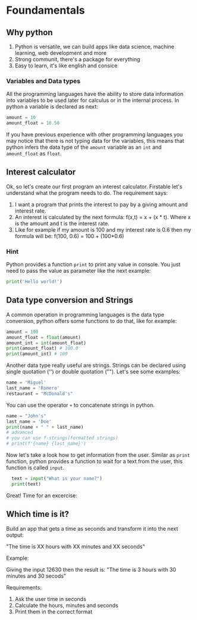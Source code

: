# Foundamentals 

## Why python

1. Python is versatile, we can build apps like data science, machine learning, web development and more
2. Strong communit, there's a package for everything
3. Easy to learn, it's like english and consice

### Variables and Data types

All the programming languages have the ability to store data information into variables to be used later for calculus or in the internal process. In python a variable is declared as next:

```python
amount = 10
amount_float = 10.50
```

If you have previous experience with other programming languages you may notice that there is not typing data for the variables, this means that python infers the data type of the `amount` variable as an `int` and `amount_float` as `float`.

## Interest calculator

Ok, so let's create our first program an interest calculator. Firstable let's understand what the program needs to do. The requirement says:
1. I want a program that prints the interest to pay by a giving amount and interest rate.
2. An interest is calculated by the next formula: f(x,t) = x + (x * t). Where x is the amount and t is the interest rate.
3. Like for example if my amount is 100 and my interest rate is 0.6 then my formula will be: f(100, 0.6) = 100 + (100*0.6)

### Hint

Python provides a function `print` to print any value in console. You just need to pass the value as parameter like the next example:
```python
print('Hello world!')
```

## Data type conversion and Strings

A common operation in programming languages is the data type conversion, python offers some functions to do that, like for example:

```python
amount = 100
amount_float = float(amount)
amount_int = int(amount_float)
print(amount_float) # 100.0
print(amount_int) # 100
```

Another data type really useful are strings. Strings can be declared using single quotation ('') or double quotation (""). Let's see some examples:

```python
name = 'Miguel'
last_name = 'Romero'
restaurant = "McDonald's"
```

You can use the operator `+` to concatenate strings in python.

```python
name = "John's"
last_name = 'Doe'
print(name + " " + last_name)
# advanced
# you can use f-strings(formatted strings)
# print(f'{name} {last_name}') 
```

Now let's take a look how to get information from the user. Similar as `print` function, python provides a function to wait for a text from the user, this function is called `input`.

```python
  text = input("What is your name?")
  print(text)
```

Great! Time for an excercise:

## Which time is it?

Build an app that gets a time as seconds and transform it into the next output:

"The time is XX hours with XX minutes and XX seconds"

Example:

Giving the input 12630
then the result is:
"The time is 3 hours with 30 minutes and 30 secods"

Requirements:

1. Ask the user time in seconds
2. Calculate the hours, minutes and seconds
3. Print them in the correct format

